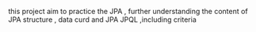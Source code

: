 this project aim to practice the JPA ,
further understanding the content of JPA structure ,
data curd and JPA JPQL ,including criteria


